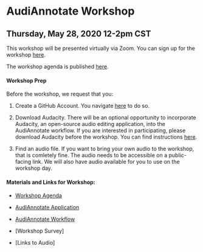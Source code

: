 # AudiAnnotate Workshop 
## Thursday, May 28, 2020 12-2pm CST

This workshop will be presented virtually via Zoom. You can sign up for the workshop [here](https://docs.google.com/forms/d/e/1FAIpQLSeO-Rf_QeqYDB6KXKhqwwvYYzCkKUJ8fs9Fg7Ysv5lBdrI_Vw/viewform?usp=sf_link). 

The workshop agenda is published [here](agenda.md).

#### Workshop Prep
Before the workshop, we request that you: 

1. Create a GitHub Account. You navigate [here](https://github.com/account/organizations/new?plan=free&ref_cta=Create%2520a%2520free%2520organization&ref_loc=topcarousel&ref_page=%2Fpricing) to do so. 

2. Download Audacity. There will be an optional opportunity to incorporate Audacity, an open-source audio editing application, into the AudiAnnotate workflow. If you are interested in participating, please download Audacity before the workshop. You can find instructions [here](workflow.md).

3. Find an audio file. If you want to bring your own audio to the workshop, that is comletely fine. The audio needs to be accessible on a public-facing link. We will also have audio available for you to use on the workshop day. 


#### Materials and Links for Workshop: 

* [Workshop Agenda](agenda.md) 

* [AudiAnnotate Application](http://audiannotate.brumfieldlabs.com/)

* [AudiAnnotate Workflow](workflow.md)

* [Workshop Survey]

* [Links to Audio]






